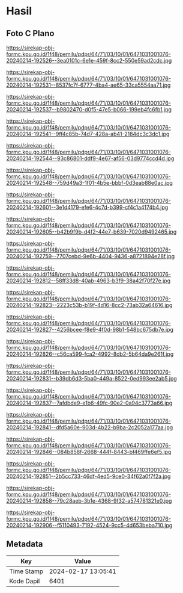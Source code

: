 # Hasil

## Foto C Plano

https://sirekap-obj-formc.kpu.go.id/1f48/pemilu/pdpr/64/71/03/10/01/6471031001076-20240214-192526--3ea0101c-6e1e-459f-8cc2-550e59ad2cdc.jpg

https://sirekap-obj-formc.kpu.go.id/1f48/pemilu/pdpr/64/71/03/10/01/6471031001076-20240214-192531--8537fc7f-6777-4ba4-ae65-33ca5554aa71.jpg

https://sirekap-obj-formc.kpu.go.id/1f48/pemilu/pdpr/64/71/03/10/01/6471031001076-20240214-192537--b9802470-d0f5-47e5-b066-199eb4fc6fb1.jpg

https://sirekap-obj-formc.kpu.go.id/1f48/pemilu/pdpr/64/71/03/10/01/6471031001076-20240214-192541--9ff4c85b-74d7-428a-ab41-2184dc3c3dc1.jpg

https://sirekap-obj-formc.kpu.go.id/1f48/pemilu/pdpr/64/71/03/10/01/6471031001076-20240214-192544--93c86801-ddf9-4e67-af56-03d9774ccd4d.jpg

https://sirekap-obj-formc.kpu.go.id/1f48/pemilu/pdpr/64/71/03/10/01/6471031001076-20240214-192548--759d49a3-1f01-4b5e-bbbf-0d3eab88e0ac.jpg

https://sirekap-obj-formc.kpu.go.id/1f48/pemilu/pdpr/64/71/03/10/01/6471031001076-20240214-192601--3e1d4179-efe6-4c7d-b399-cf4c1a4174b4.jpg

https://sirekap-obj-formc.kpu.go.id/1f48/pemilu/pdpr/64/71/03/10/01/6471031001076-20240214-192605--b42b9f9b-d4f2-44e7-b639-7020d9492465.jpg

https://sirekap-obj-formc.kpu.go.id/1f48/pemilu/pdpr/64/71/03/10/01/6471031001076-20240214-192759--7707cebd-9e6b-4404-9436-a8721894e28f.jpg

https://sirekap-obj-formc.kpu.go.id/1f48/pemilu/pdpr/64/71/03/10/01/6471031001076-20240214-192812--58ff33d8-40ab-4963-b3f9-38a42f70f27e.jpg

https://sirekap-obj-formc.kpu.go.id/1f48/pemilu/pdpr/64/71/03/10/01/6471031001076-20240214-192823--2223c53b-b19f-4d16-8cc2-73ab32a64616.jpg

https://sirekap-obj-formc.kpu.go.id/1f48/pemilu/pdpr/64/71/03/10/01/6471031001076-20240214-192827--4256bcee-f8e9-4f0d-98b1-548bc675db7e.jpg

https://sirekap-obj-formc.kpu.go.id/1f48/pemilu/pdpr/64/71/03/10/01/6471031001076-20240214-192826--c56ca599-fca2-4992-8db2-5b64da9e261f.jpg

https://sirekap-obj-formc.kpu.go.id/1f48/pemilu/pdpr/64/71/03/10/01/6471031001076-20240214-192831--b39db6d3-5ba0-449a-8522-0ed993ee2ab5.jpg

https://sirekap-obj-formc.kpu.go.id/1f48/pemilu/pdpr/64/71/03/10/01/6471031001076-20240214-192837--7afdbde9-e1b6-49fc-90e2-0a94c3773a66.jpg

https://sirekap-obj-formc.kpu.go.id/1f48/pemilu/pdpr/64/71/03/10/01/6471031001076-20240214-192841--dfd5a60e-903d-4b22-b9ba-2c2052a177aa.jpg

https://sirekap-obj-formc.kpu.go.id/1f48/pemilu/pdpr/64/71/03/10/01/6471031001076-20240214-192846--084b858f-2668-444f-8443-bf469ffe6ef5.jpg

https://sirekap-obj-formc.kpu.go.id/1f48/pemilu/pdpr/64/71/03/10/01/6471031001076-20240214-192851--2b5cc733-46df-4ed5-9ce0-34f62a0f7f2a.jpg

https://sirekap-obj-formc.kpu.go.id/1f48/pemilu/pdpr/64/71/03/10/01/6471031001076-20240214-192858--79c28aeb-3b1e-4368-9f32-a574781321e0.jpg

https://sirekap-obj-formc.kpu.go.id/1f48/pemilu/pdpr/64/71/03/10/01/6471031001076-20240214-192906--f5110493-7192-4524-9cc5-4d653beba710.jpg


## Metadata

| Key        | Value               |
| ---------- | ------------------- |
| Time Stamp | 2024-02-17 13:05:41 |
| Kode Dapil | 6401                |



